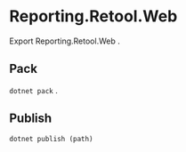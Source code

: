 # Reporting.Retool.Web 
Export Reporting.Retool.Web 
.  
## Pack 
`dotnet pack` 
.  
## Publish 
`dotnet publish (path)` 
